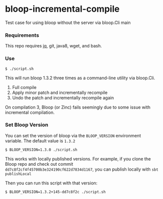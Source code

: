# bloop-incremental-compile

Test case for using bloop without the server via bloop.Cli main

### Requirements

This repo requires [jq](https://stedolan.github.io/jq/), git, java8, wget, and bash.

### Use

```
$ ./script.sh
```

This will run bloop 1.3.2 three times as a command-line utility via bloop.Cli.

1. Full compile
2. Apply minor patch and incrementally recompile
3. Undo the patch and incrementally recompile again

On compilation 3, Bloop (or Zinc) fails seemingly due to some issue with
incremental compilation.

### Set Bloop Version

You can set the version of bloop via the `BLOOP_VERSION` environment variable.
The default value is `1.3.2`

```
$ BLOOP_VERSION=1.3.0 ./script.sh
```

This works with locally published versions.
For example, if you clone the Bloop repo and check out commit `dd7c8f2cf4f45700b3e324190cf622d7834d1167`, you can publish locally with `sbt publishLocal`

Then you can run this script with that version:

```
$ BLOOP_VERSION=1.3.2+145-dd7c8f2c ./script.sh
```
